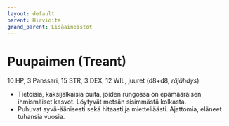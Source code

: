```yaml
---
layout: default
parent: Hirviöitä
grand_parent: Lisäaineistot
---
```


# Puupaimen (Treant)

10 HP, 3 Panssari, 15 STR, 3 DEX, 12 WIL, juuret (d8+d8, _räjähdys_)

- Tietoisia, kaksijalkaisia puita, joiden rungossa on epämääräisen ihmismäiset kasvot. Löytyvät metsän sisimmästä kolkasta.
- Puhuvat syvä-äänisesti sekä hitaasti ja mietteliäästi. Ajattomia, eläneet tuhansia vuosia.